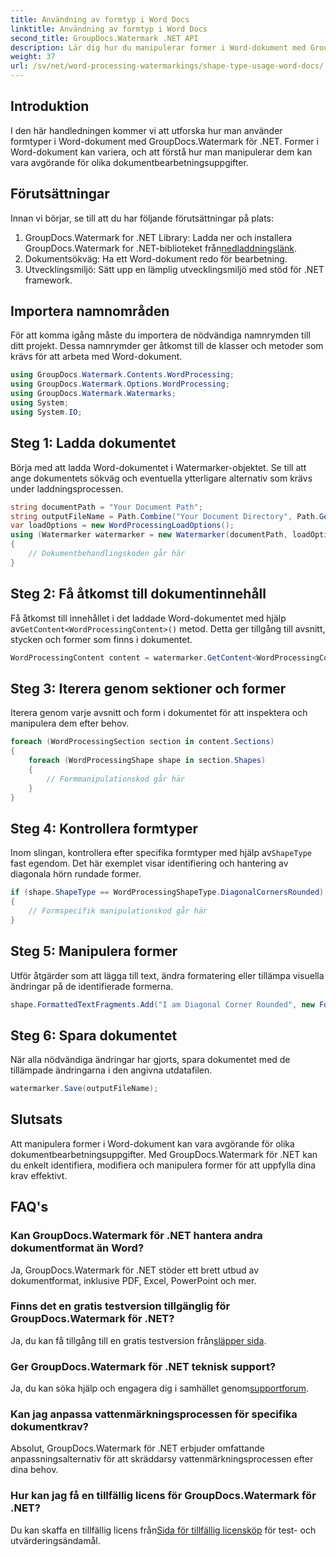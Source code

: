 ```yaml
---
title: Användning av formtyp i Word Docs
linktitle: Användning av formtyp i Word Docs
second_title: GroupDocs.Watermark .NET API
description: Lär dig hur du manipulerar former i Word-dokument med GroupDocs.Watermark for .NET. Denna handledning ger vägledning för effektiv dokumentbehandling.
weight: 37
url: /sv/net/word-processing-watermarkings/shape-type-usage-word-docs/
---
```

## Introduktion
I den här handledningen kommer vi att utforska hur man använder formtyper i Word-dokument med GroupDocs.Watermark för .NET. Former i Word-dokument kan variera, och att förstå hur man manipulerar dem kan vara avgörande för olika dokumentbearbetningsuppgifter.
## Förutsättningar
Innan vi börjar, se till att du har följande förutsättningar på plats:
1.  GroupDocs.Watermark for .NET Library: Ladda ner och installera GroupDocs.Watermark for .NET-biblioteket från[nedladdningslänk](https://releases.groupdocs.com/Watermark/net/).
2. Dokumentsökväg: Ha ett Word-dokument redo för bearbetning.
3. Utvecklingsmiljö: Sätt upp en lämplig utvecklingsmiljö med stöd för .NET framework.

## Importera namnområden
För att komma igång måste du importera de nödvändiga namnrymden till ditt projekt. Dessa namnrymder ger åtkomst till de klasser och metoder som krävs för att arbeta med Word-dokument.
```csharp
using GroupDocs.Watermark.Contents.WordProcessing;
using GroupDocs.Watermark.Options.WordProcessing;
using GroupDocs.Watermark.Watermarks;
using System;
using System.IO;
```
## Steg 1: Ladda dokumentet
Börja med att ladda Word-dokumentet i Watermarker-objektet. Se till att ange dokumentets sökväg och eventuella ytterligare alternativ som krävs under laddningsprocessen.
```csharp
string documentPath = "Your Document Path";
string outputFileName = Path.Combine("Your Document Directory", Path.GetFileName(documentPath));
var loadOptions = new WordProcessingLoadOptions();
using (Watermarker watermarker = new Watermarker(documentPath, loadOptions))
{
    // Dokumentbehandlingskoden går här
}
```
## Steg 2: Få åtkomst till dokumentinnehåll
 Få åtkomst till innehållet i det laddade Word-dokumentet med hjälp av`GetContent<WordProcessingContent>()` metod. Detta ger tillgång till avsnitt, stycken och former som finns i dokumentet.
```csharp
WordProcessingContent content = watermarker.GetContent<WordProcessingContent>();
```
## Steg 3: Iterera genom sektioner och former
Iterera genom varje avsnitt och form i dokumentet för att inspektera och manipulera dem efter behov.
```csharp
foreach (WordProcessingSection section in content.Sections)
{
    foreach (WordProcessingShape shape in section.Shapes)
    {
        // Formmanipulationskod går här
    }
}
```
## Steg 4: Kontrollera formtyper
Inom slingan, kontrollera efter specifika formtyper med hjälp av`ShapeType` fast egendom. Det här exemplet visar identifiering och hantering av diagonala hörn rundade former.
```csharp
if (shape.ShapeType == WordProcessingShapeType.DiagonalCornersRounded)
{
    // Formspecifik manipulationskod går här
}
```
## Steg 5: Manipulera former
Utför åtgärder som att lägga till text, ändra formatering eller tillämpa visuella ändringar på de identifierade formerna.
```csharp
shape.FormattedTextFragments.Add("I am Diagonal Corner Rounded", new Font("Calibri", 8, FontStyle.Bold), Color.Red, Color.Aqua);
```
## Steg 6: Spara dokumentet
När alla nödvändiga ändringar har gjorts, spara dokumentet med de tillämpade ändringarna i den angivna utdatafilen.
```csharp
watermarker.Save(outputFileName);
```

## Slutsats
Att manipulera former i Word-dokument kan vara avgörande för olika dokumentbearbetningsuppgifter. Med GroupDocs.Watermark för .NET kan du enkelt identifiera, modifiera och manipulera former för att uppfylla dina krav effektivt.
## FAQ's
### Kan GroupDocs.Watermark för .NET hantera andra dokumentformat än Word?
Ja, GroupDocs.Watermark för .NET stöder ett brett utbud av dokumentformat, inklusive PDF, Excel, PowerPoint och mer.
### Finns det en gratis testversion tillgänglig för GroupDocs.Watermark för .NET?
 Ja, du kan få tillgång till en gratis testversion från[släpper sida](https://releases.groupdocs.com/).
### Ger GroupDocs.Watermark för .NET teknisk support?
 Ja, du kan söka hjälp och engagera dig i samhället genom[supportforum](https://forum.groupdocs.com/c/watermark/19).
### Kan jag anpassa vattenmärkningsprocessen för specifika dokumentkrav?
Absolut, GroupDocs.Watermark för .NET erbjuder omfattande anpassningsalternativ för att skräddarsy vattenmärkningsprocessen efter dina behov.
### Hur kan jag få en tillfällig licens för GroupDocs.Watermark för .NET?
 Du kan skaffa en tillfällig licens från[Sida för tillfällig licensköp](https://purchase.groupdocs.com/temporary-license/) för test- och utvärderingsändamål.